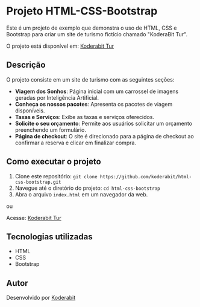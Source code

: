 # Projeto HTML-CSS-Bootstrap

Este é um projeto de exemplo que demonstra o uso de HTML, CSS e Bootstrap para criar um site de turismo fictício chamado "KoderaBit Tur".

O projeto está disponível em: [Koderabit Tur](https://koderabit.github.io/html-css-bootstrap)

## Descrição

O projeto consiste em um site de turismo com as seguintes seções:

- **Viagem dos Sonhos**: Página inicial com um carrossel de imagens geradas por Inteligência Artificial.
- **Conheça os nossos pacotes**: Apresenta os pacotes de viagem disponíveis.
- **Taxas e Serviços**: Exibe as taxas e serviços oferecidos.
- **Solicite o seu orçamento**: Permite aos usuários solicitar um orçamento preenchendo um formulário.
- **Página de checkout**: O site é direcionado para a página de checkout ao confirmar a reserva e clicar em finalizar compra.

## Como executar o projeto

1. Clone este repositório: `git clone https://github.com/koderabit/html-css-bootstrap.git`
2. Navegue até o diretório do projeto: `cd html-css-bootstrap`
3. Abra o arquivo `index.html` em um navegador da web.

ou

Acesse: [Koderabit Tur](https://koderabit.github.io/html-css-bootstrap)

## Tecnologias utilizadas

- HTML
- CSS
- Bootstrap

## Autor

Desenvolvido por [Koderabit](https://github.com/koderabit)

